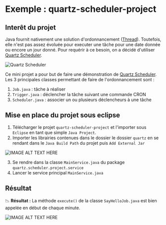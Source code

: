 # Exemple : quartz-scheduler-project

## Interêt du projet

Java fournit nativement une solution d'ordonnancement ([Thread](http://docs.oracle.com/javase/7/docs/api/java/lang/Thread.html)). Toutefois, elle n'est pas assez évoluée pour executer une tâche pour une date donnée ou encore un jour donné. Pour requérir à ce besoin, on a décidé d'utiliser [Quartz Scheduler](http://quartz-scheduler.org/).

![Quartz Scheduler](http://quartz-scheduler.org/images/logos/logo-quartz-scheduler.png)

Ce mini projet a pour but de faire une démonstration de [Quartz Scheduler](http://quartz-scheduler.org/). Les 3 principales classes permettant de faire de l'ordonnancement sont :

 1. ```Job.java``` : tâche à réaliser
 2. ```Trigger.java``` : déclencher la tâche suivant une commande CRON 
 3. ```Scheduler.java``` : associer un ou plusieurs déclencheurs à une tâche 

## Mise en place du projet sous eclipse

 1. Télécharger le projet ```quartz-scheduler-project``` et l'importer sous ```Eclipse``` en tant que simple ```Java Project```. 
 2. Importer les librairies contenues dans le dossier le dossier ```quartz``` en se rendant dans le ```Java Build Path``` du projet puis ```Add External Jar```

![IMAGE ALT TEXT HERE](http://wiki.lwjgl.org/images/1/15/Eclipse3.png)

 3. Se rendre dans la classe ```MainService.java``` du package ```quartz.scheduler.project.service```
 4. Lancer le service principal ```MainService.java```   

## Résultat

:chart_with_downwards_trend: **Résultat :** La méthode ```execute()``` de la classe ```SayHelloJob.java``` est bien appelée en début de chaque minute.

![IMAGE ALT TEXT HERE](http://help.eclipse.org/luna/topic/org.eclipse.jdt.doc.user/reference/views/console/images/ref-console_view.PNG)
